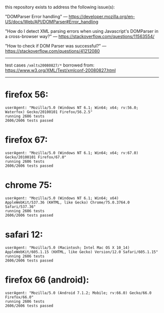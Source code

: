 ﻿this repository exists to address the following issue(s):

"DOMParser Error handling" —
https://developer.mozilla.org/en-US/docs/Web/API/DOMParser#Error_handling

"How do I detect XML parsing errors when using Javascript's DOMParser in a cross-browser way?" —
https://stackoverflow.com/questions/11563554/

"How to check if DOM Parser was successful?" —
https://stackoverflow.com/questions/41212080

---

test cases `/xmlts20080827/*` borrowed from: https://www.w3.org/XML/Test/xmlconf-20080827.html

---

# firefox 56:

```
userAgent: "Mozilla/5.0 (Windows NT 6.1; Win64; x64; rv:56.0; Waterfox) Gecko/20100101 Firefox/56.2.5"
running 2606 tests
2606/2606 tests passed
```

# firefox 67:

```
userAgent: "Mozilla/5.0 (Windows NT 6.1; Win64; x64; rv:67.0) Gecko/20100101 Firefox/67.0"
running 2606 tests
2606/2606 tests passed
```

# chrome 75:

```
userAgent: "Mozilla/5.0 (Windows NT 6.1; Win64; x64) AppleWebKit/537.36 (KHTML, like Gecko) Chrome/75.0.3764.0 Safari/537.36"
running 2606 tests
2606/2606 tests passed
```

# safari 12:

```
userAgent: "Mozilla/5.0 (Macintosh; Intel Mac OS X 10_14) AppleWebKit/605.1.15 (KHTML, like Gecko) Version/12.0 Safari/605.1.15"
running 2606 tests
2606/2606 tests passed
```

# firefox 66 (android):

```
userAgent: "Mozilla/5.0 (Android 7.1.2; Mobile; rv:66.0) Gecko/66.0 Firefox/66.0"
running 2606 tests
2606/2606 tests passed
```